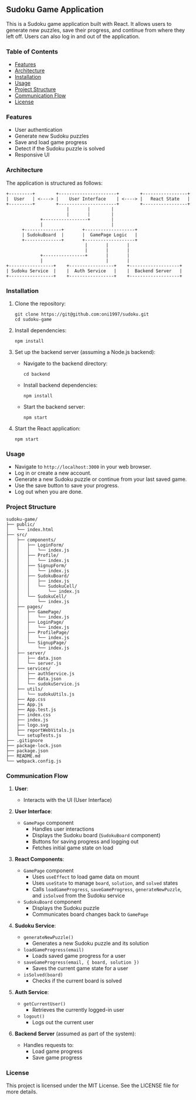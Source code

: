 ## Sudoku Game Application

This is a Sudoku game application built with React. It allows users to generate new puzzles, save their progress, and continue from where they left off. Users can also log in and out of the application.

### Table of Contents
- [Features](#features)
- [Architecture](#architecture)
- [Installation](#installation)
- [Usage](#usage)
- [Project Structure](#project-structure)
- [Communication Flow](#communication-flow)
- [License](#license)

### Features
- User authentication
- Generate new Sudoku puzzles
- Save and load game progress
- Detect if the Sudoku puzzle is solved
- Responsive UI

### Architecture
The application is structured as follows:

```
+---------+        +----------------------+        +-----------------+
|  User   | <----> |    User Interface    | <----> |   React State   |
+---------+        +----------------------+        +-----------------+
                       |       |        |                             
                       |       |        |                             
             +-----------------+        |                             
             |                          |                             
      +--------------+       +-------------------+                    
      | SudokuBoard  |       |  GamePage Logic   |                    
      +--------------+       +-------------------+                    
                              |       |       |                       
                              |       |       |                       
             +----------------+       |       |                       
             |                        |       |                       
+-----------------+    +-----------------+    +-------------------+   
| Sudoku Service  |    |  Auth Service   |    |  Backend Server   |   
+-----------------+    +-----------------+    +-------------------+   
```

### Installation
1. Clone the repository:
    ```
    git clone https://git@github.com:oni1997/sudoku.git
    cd sudoku-game
    ```

2. Install dependencies:
    ```
    npm install
    ```

3. Set up the backend server (assuming a Node.js backend):
    - Navigate to the backend directory:
      ```
      cd backend
      ```
    - Install backend dependencies:
      ```
      npm install
      ```
    - Start the backend server:
      ```
      npm start
      ```

4. Start the React application:
    ```
    npm start
    ```

### Usage
- Navigate to `http://localhost:3000` in your web browser.
- Log in or create a new account.
- Generate a new Sudoku puzzle or continue from your last saved game.
- Use the save button to save your progress.
- Log out when you are done.

### Project Structure
```
sudoku-game/
├── public/
│   └── index.html
├── src/
│   ├── components/
│   │   ├── LoginForm/
│   │   │   └── index.js
│   │   ├── Profile/
│   │   │   └── index.js
│   │   ├── SignupForm/
│   │   │   └── index.js
│   │   ├── SudokuBoard/
│   │   │   ├── index.js
│   │   │   └── SudokuCell/
│   │   │       └── index.js
│   │   └── SudokuCell/
│   │       └── index.js
│   ├── pages/
│   │   ├── GamePage/
│   │   │   └── index.js
│   │   ├── LoginPage/
│   │   │   └── index.js
│   │   ├── ProfilePage/
│   │   │   └── index.js
│   │   └── SignupPage/
│   │       └── index.js
│   ├── server/
│   │   ├── data.json
│   │   └── server.js
│   ├── services/
│   │   ├── authService.js
│   │   ├── data.json
│   │   └── sudokuService.js
│   ├── utils/
│   │   └── sudokuUtils.js
│   ├── App.css
│   ├── App.js
│   ├── App.test.js
│   ├── index.css
│   ├── index.js
│   ├── logo.svg
│   ├── reportWebVitals.js
│   └── setupTests.js
├── .gitignore
├── package-lock.json
├── package.json
├── README.md
└── webpack.config.js
```

### Communication Flow
1. **User**:
   - Interacts with the UI (User Interface)

2. **User Interface**:
   - `GamePage` component
     - Handles user interactions
     - Displays the Sudoku board (`SudokuBoard` component)
     - Buttons for saving progress and logging out
     - Fetches initial game state on load

3. **React Components**:
   - `GamePage` component
     - Uses `useEffect` to load game data on mount
     - Uses `useState` to manage `board`, `solution`, and `solved` states
     - Calls `loadGameProgress`, `saveGameProgress`, `generateNewPuzzle`, and `isSolved` from the Sudoku service
   - `SudokuBoard` component
     - Displays the Sudoku puzzle
     - Communicates board changes back to `GamePage`

4. **Sudoku Service**:
   - `generateNewPuzzle()`
     - Generates a new Sudoku puzzle and its solution
   - `loadGameProgress(email)`
     - Loads saved game progress for a user
   - `saveGameProgress(email, { board, solution })`
     - Saves the current game state for a user
   - `isSolved(board)`
     - Checks if the current board is solved

5. **Auth Service**:
   - `getCurrentUser()`
     - Retrieves the currently logged-in user
   - `logout()`
     - Logs out the current user

6. **Backend Server** (assumed as part of the system):
   - Handles requests to:
     - Load game progress
     - Save game progress

### License
This project is licensed under the MIT License. See the LICENSE file for more details.